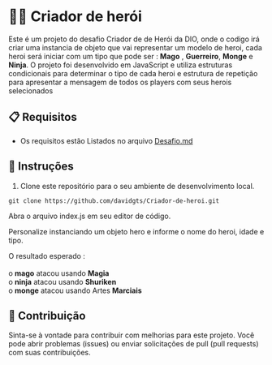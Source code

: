 # 🦸‍♂️ Criador de herói

Este é um projeto do desafio Criador de de Herói da DIO, onde o codigo irá criar uma instancia de objeto que vai representar um modelo de heroi, cada heroi será iniciar com um tipo que pode ser : **Mago** , **Guerreiro**, **Monge** e **Ninja**. O projeto foi desenvolvido em JavaScript e utiliza estruturas condicionais para determinar o tipo de cada heroi e estrutura de repetição para apresentar a mensagem de todos os players com seus herois selecionados

## 📋 Requisitos

- Os requisitos estão Listados no arquivo [Desafio.md](Desafio.md)

## 📝 Instruções

1. Clone este repositório para o seu ambiente de desenvolvimento local.
```
git clone https://github.com/davidgts/Criador-de-heroi.git
```

Abra o arquivo index.js em seu editor de código.

Personalize instanciando um objeto hero e informe o  nome do heroi, idade e tipo.

O resultado esperado : <br></br>
o **mago** atacou usando **Magia**</br>
o **ninja** atacou usando **Shuriken**</br>
o **monge** atacou usando Artes **Marciais**</br>

## 🤝 Contribuição
Sinta-se à vontade para contribuir com melhorias para este projeto. Você pode abrir problemas (issues) ou enviar solicitações de pull (pull requests) com suas contribuições.